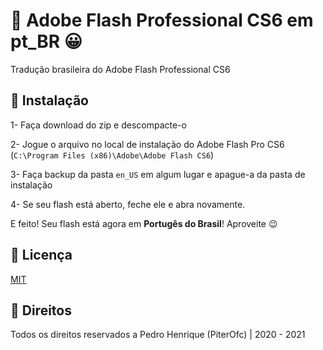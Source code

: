 # 🎨 Adobe Flash Professional CS6 em pt_BR 😀
Tradução brasileira do Adobe Flash Professional CS6

## 🔧 Instalação

1- Faça download do zip e descompacte-o

2- Jogue o arquivo no local de instalação do Adobe Flash Pro CS6 (```C:\Program Files (x86)\Adobe\Adobe Flash CS6```)

3- Faça backup da pasta ```en_US``` em algum lugar e apague-a da pasta de instalação

4- Se seu flash está aberto, feche ele e abra novamente.

E feito! Seu flash está agora em **Portugês do Brasil**! Aproveite 😉

## 📄 Licença
[MIT](https://choosealicense.com/licenses/mit)

## 📜 Direitos
Todos os direitos reservados a Pedro Henrique (PiterOfc) | 2020 - 2021
